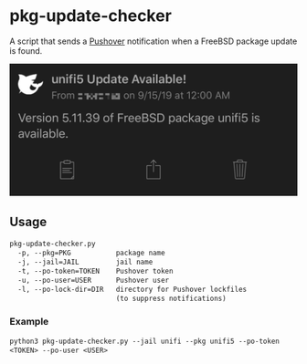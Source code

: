 # pkg-update-checker

A script that sends a [Pushover] notification when a FreeBSD package update is found.

![pushover-demo]

## Usage

```
pkg-update-checker.py
  -p, --pkg=PKG           package name
  -j, --jail=JAIL         jail name
  -t, --po-token=TOKEN    Pushover token
  -u, --po-user=USER      Pushover user
  -l, --po-lock-dir=DIR   directory for Pushover lockfiles
                          (to suppress notifications)
```

### Example

```
python3 pkg-update-checker.py --jail unifi --pkg unifi5 --po-token <TOKEN> --po-user <USER>
```

[Pushover]: https://pushover.net/
[pushover-demo]: pushover-demo.png